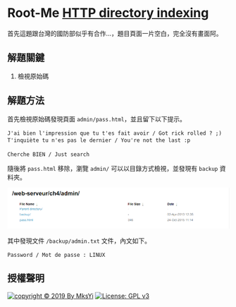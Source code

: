 Root-Me [HTTP directory indexing](https://www.root-me.org/en/Challenges/Web-Server/HTTP-directory-indexing)
===

首先這題跟台灣的國防部似乎有合作...，題目頁面一片空白，完全沒有畫面阿。

## 解題關鍵
1. 檢視原始碼

## 解題方法
首先檢視原始碼發現頁面 `admin/pass.html`，並且留下以下提示。

```
J'ai bien l'impression que tu t'es fait avoir / Got rick rolled ? ;)
T'inquiète tu n'es pas le dernier / You're not the last :p

Cherche BIEN / Just search
```

隨後將 `pass.html` 移除，瀏覽 `admin/` 可以以目錄方式檢視，並發現有 `backup` 資料夾。

![](img/01.png)  

其中發現文件 `/backup/admin.txt` 文件，內文如下。

```
Password / Mot de passe : LINUX
```

## 授權聲明
[![copyright © 2019 By MksYi](https://img.shields.io/badge/copyright%20©-%202019%20By%20MksYi-blue.svg)](https://mks.tw/)
[![License: GPL v3](https://img.shields.io/badge/License-GPL%20v3-blue.svg)](https://www.gnu.org/licenses/gpl-3.0)